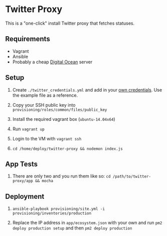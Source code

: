 # Twitter Proxy

This is a "one-click" install Twitter proxy that fetches statuses.

## Requirements

* Vagrant
* Ansible
* Probably a cheap [Digital Ocean](https://www.digitalocean.com/?refcode=1ce21440971a) server

## Setup

1. Create `./twitter_credentials.yml` and add in your [own credentials](https://apps.twitter.com). Use the example file as a reference.

2. Copy your SSH public key into `provisioning/roles/common/files/public_key`

3. Install the required vagrant box (`ubuntu-14.04x64`)

4. Run `vagrant up`

5. Login to the VM with `vagrant ssh`

6. `cd /home/deploy/twitter-proxy && nodemon index.js`

## App Tests

1. There are only two and you run them like so: `cd /path/to/twitter-proxy/app && mocha`

## Deployment

1. `ansible-playbook provisioning/site.yml -i provisioning/inventories/production`

2. Replace the IP address in `app/ecosystem.json` with your own and run `pm2 deploy production setup` and then `pm2 deploy production`